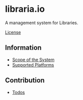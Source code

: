 # libraria.io

A management system for Libraries.

[License](../master/LICENSE)

## Information

- [Scope of the System](../master/docs/SCOPE.md)
- [Supported Platforms](../master/docs/SUPPORTED_PLATFORMS.md)

## Contribution

- [Todos](../master/docs/TODOS.md)
